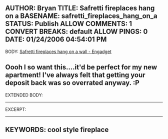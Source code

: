 AUTHOR: Bryan
TITLE: Safretti fireplaces hang on a
BASENAME: safretti_fireplaces_hang_on_a
STATUS: Publish
ALLOW COMMENTS: 1
CONVERT BREAKS: __default__
ALLOW PINGS: 0
DATE: 01/24/2006 04:54:01 PM
-----
BODY:
<a title="Safretti fireplaces hang on a wall - Engadget" href="http://www.engadget.com/2006/01/23/safretti-fireplaces-hang-on-a-wall/">Safretti fireplaces hang on a wall - Engadget</a>

Oooh I so want this....it'd be perfect for my new apartment! I've always felt that getting your deposit back was so overrated anyway. :P
-----
EXTENDED BODY:

-----
EXCERPT:

-----
KEYWORDS:
cool style fireplace
-----


